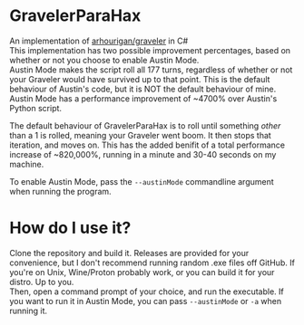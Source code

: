 ﻿# GravelerParaHax
An implementation of [arhourigan/graveler](https://github.com/arhourigan/graveler) in C#  
This implementation has two possible improvement percentages, based on whether or not you choose to enable Austin Mode.  
Austin Mode makes the script roll all 177 turns, regardless of whether or not your Graveler would have survived up to that point. 
This is the default behaviour of Austin's code, but it is NOT the default behaviour of mine. Austin Mode has a performance improvement of ~4700% over Austin's Python script.  

The default behaviour of GravelerParaHax is to roll until something *other* than a 1 is rolled, meaning your Graveler went boom. It then stops that iteration, and moves on. 
This has the added benifit of a total performance increase of ~820,000%, running in a minute and 30-40 seconds on my machine.

To enable Austin Mode, pass the `--austinMode` commandline argument when running the program.

# How do I use it?
Clone the repository and build it. Releases are provided for your convenience, but I don't recommend running random .exe files off GitHub. 
If you're on Unix, Wine/Proton probably work, or you can build it for your distro. Up to you.  
Then, open a command prompt of your choice, and run the executable. If you want to run it in Austin Mode, you can pass `--austinMode` or `-a` when running it.
